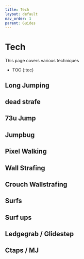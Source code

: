 ```yaml
---
title: Tech
layout: default
nav_order: 1
parent: Guides
---
```


# Tech
This page covers various techniques

- TOC
{:toc}

##  Long Jumping
##  dead strafe
##  73u Jump
##  Jumpbug
##  Pixel Walking
##  Wall Strafing
##  Crouch Wallstrafing
##  Surfs
##  Surf ups
##  Ledgegrab / Glidestep
##  Ctaps / MJ